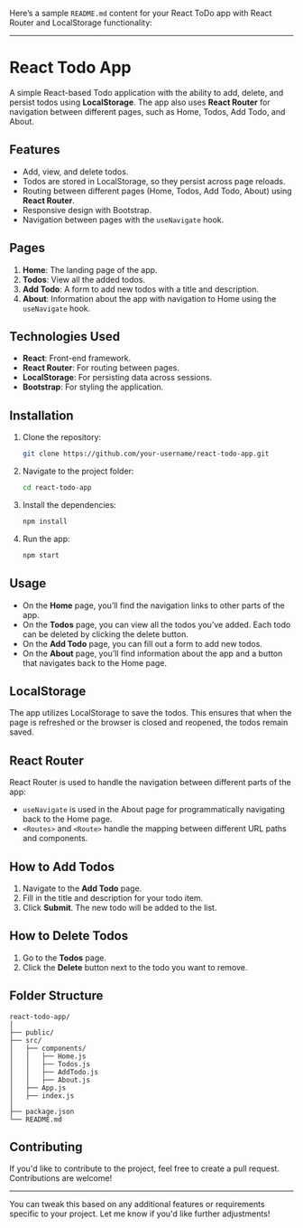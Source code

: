Here’s a sample `README.md` content for your React ToDo app with React Router and LocalStorage functionality:

---

# React Todo App

A simple React-based Todo application with the ability to add, delete, and persist todos using **LocalStorage**. The app also uses **React Router** for navigation between different pages, such as Home, Todos, Add Todo, and About.

## Features

- Add, view, and delete todos.
- Todos are stored in LocalStorage, so they persist across page reloads.
- Routing between different pages (Home, Todos, Add Todo, About) using **React Router**.
- Responsive design with Bootstrap.
- Navigation between pages with the `useNavigate` hook.

## Pages

1. **Home**: The landing page of the app.
2. **Todos**: View all the added todos.
3. **Add Todo**: A form to add new todos with a title and description.
4. **About**: Information about the app with navigation to Home using the `useNavigate` hook.

## Technologies Used

- **React**: Front-end framework.
- **React Router**: For routing between pages.
- **LocalStorage**: For persisting data across sessions.
- **Bootstrap**: For styling the application.
  
## Installation

1. Clone the repository:
   ```bash
   git clone https://github.com/your-username/react-todo-app.git
   ```
2. Navigate to the project folder:
   ```bash
   cd react-todo-app
   ```
3. Install the dependencies:
   ```bash
   npm install
   ```
4. Run the app:
   ```bash
   npm start
   ```

## Usage

- On the **Home** page, you’ll find the navigation links to other parts of the app.
- On the **Todos** page, you can view all the todos you’ve added. Each todo can be deleted by clicking the delete button.
- On the **Add Todo** page, you can fill out a form to add new todos.
- On the **About** page, you’ll find information about the app and a button that navigates back to the Home page.

## LocalStorage

The app utilizes LocalStorage to save the todos. This ensures that when the page is refreshed or the browser is closed and reopened, the todos remain saved.

## React Router

React Router is used to handle the navigation between different parts of the app:

- `useNavigate` is used in the About page for programmatically navigating back to the Home page.
- `<Routes>` and `<Route>` handle the mapping between different URL paths and components.

## How to Add Todos

1. Navigate to the **Add Todo** page.
2. Fill in the title and description for your todo item.
3. Click **Submit**. The new todo will be added to the list.

## How to Delete Todos

1. Go to the **Todos** page.
2. Click the **Delete** button next to the todo you want to remove.

## Folder Structure

```
react-todo-app/
│
├── public/
├── src/
│   ├── components/
│   │   ├── Home.js
│   │   ├── Todos.js
│   │   ├── AddTodo.js
│   │   ├── About.js
│   ├── App.js
│   ├── index.js
│
├── package.json
└── README.md
```

## Contributing

If you'd like to contribute to the project, feel free to create a pull request. Contributions are welcome!

---

You can tweak this based on any additional features or requirements specific to your project. Let me know if you'd like further adjustments!
